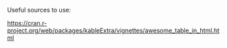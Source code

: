 Useful sources to use: 

https://cran.r-project.org/web/packages/kableExtra/vignettes/awesome_table_in_html.html
